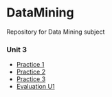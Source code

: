 # DataMining
Repository for Data Mining subject

### Unit 3
- [Practice 1](https://github.com/CarlosBqz/DataMining/blob/Unit3/Unit3/Practice1.md "Practice 1")
- [Practice 2](https://github.com/CarlosBqz/DataMining/blob/development/Unit1/Practice%202.md "Practice 2")
- [Practice 3](https://github.com/CarlosBqz/DataMining/blob/development/Unit1/Practice3.md "Practice 3")
- [Evaluation U1](https://github.com/CarlosBqz/DataMining/blob/development/Unit1/Evaluation_U1.md "Evaluation U3")
